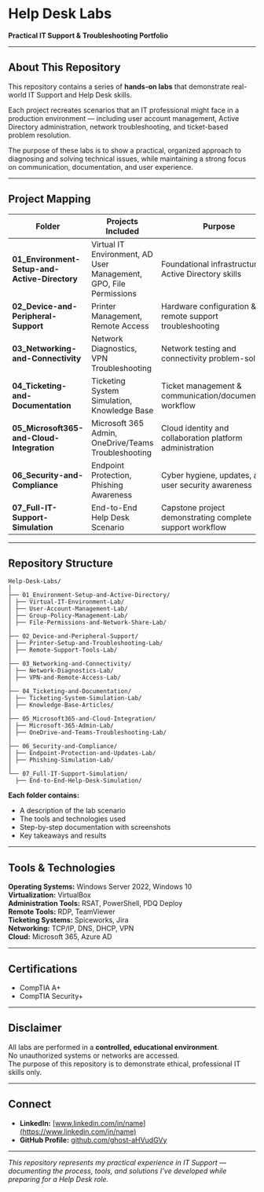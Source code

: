 # Help Desk Labs  
**Practical IT Support & Troubleshooting Portfolio**

---

## About This Repository  
This repository contains a series of **hands-on labs** that demonstrate real-world IT Support and Help Desk skills.  

Each project recreates scenarios that an IT professional might face in a production environment — including user account management, Active Directory administration, network troubleshooting, and ticket-based problem resolution.  

The purpose of these labs is to show a practical, organized approach to diagnosing and solving technical issues, while maintaining a strong focus on communication, documentation, and user experience.

---

## Project Mapping

| Folder | Projects Included | Purpose |
|--------|-------------------|----------|
| **01_Environment-Setup-and-Active-Directory** | Virtual IT Environment, AD User Management, GPO, File Permissions | Foundational infrastructure & Active Directory skills |
| **02_Device-and-Peripheral-Support** | Printer Management, Remote Access | Hardware configuration & remote support troubleshooting |
| **03_Networking-and-Connectivity** | Network Diagnostics, VPN Troubleshooting | Network testing and connectivity problem-solving |
| **04_Ticketing-and-Documentation** | Ticketing System Simulation, Knowledge Base | Ticket management & communication/documentation workflow |
| **05_Microsoft365-and-Cloud-Integration** | Microsoft 365 Admin, OneDrive/Teams Troubleshooting | Cloud identity and collaboration platform administration |
| **06_Security-and-Compliance** | Endpoint Protection, Phishing Awareness | Cyber hygiene, updates, and user security awareness |
| **07_Full-IT-Support-Simulation** | End-to-End Help Desk Scenario | Capstone project demonstrating complete support workflow |

---

## Repository Structure
```
Help-Desk-Labs/
│
├── 01_Environment-Setup-and-Active-Directory/
│ ├── Virtual-IT-Environment-Lab/
│ ├── User-Account-Management-Lab/
│ ├── Group-Policy-Management-Lab/
│ ├── File-Permissions-and-Network-Share-Lab/
│
├── 02_Device-and-Peripheral-Support/
│ ├── Printer-Setup-and-Troubleshooting-Lab/
│ ├── Remote-Support-Tools-Lab/
│
├── 03_Networking-and-Connectivity/
│ ├── Network-Diagnostics-Lab/
│ ├── VPN-and-Remote-Access-Lab/
│
├── 04_Ticketing-and-Documentation/
│ ├── Ticketing-System-Simulation-Lab/
│ ├── Knowledge-Base-Articles/
│
├── 05_Microsoft365-and-Cloud-Integration/
│ ├── Microsoft-365-Admin-Lab/
│ ├── OneDrive-and-Teams-Troubleshooting-Lab/
│
├── 06_Security-and-Compliance/
│ ├── Endpoint-Protection-and-Updates-Lab/
│ ├── Phishing-Simulation-Lab/
│
└── 07_Full-IT-Support-Simulation/
  ├── End-to-End-Help-Desk-Simulation/
```
**Each folder contains:**
- A description of the lab scenario  
- The tools and technologies used  
- Step-by-step documentation with screenshots  
- Key takeaways and results  

---

## Tools & Technologies  
**Operating Systems:** Windows Server 2022, Windows 10  
**Virtualization:** VirtualBox  
**Administration Tools:** RSAT, PowerShell, PDQ Deploy  
**Remote Tools:** RDP, TeamViewer  
**Ticketing Systems:** Spiceworks, Jira  
**Networking:** TCP/IP, DNS, DHCP, VPN  
**Cloud:** Microsoft 365, Azure AD  

---

## Certifications  
- CompTIA A+  
- CompTIA Security+  

---

## Disclaimer  
All labs are performed in a **controlled, educational environment**.  
No unauthorized systems or networks are accessed.  
The purpose of this repository is to demonstrate ethical, professional IT skills only.

---

## Connect  
- **LinkedIn:** [www.linkedin.com/in/name](https://www.linkedin.com/in/name)  
- **GitHub Profile:** [github.com/ghost-aHVudGVy](https://github.com/ghost-aHVudGVy)

---

*This repository represents my practical experience in IT Support — documenting the process, tools, and solutions I’ve developed while preparing for a Help Desk role.*

